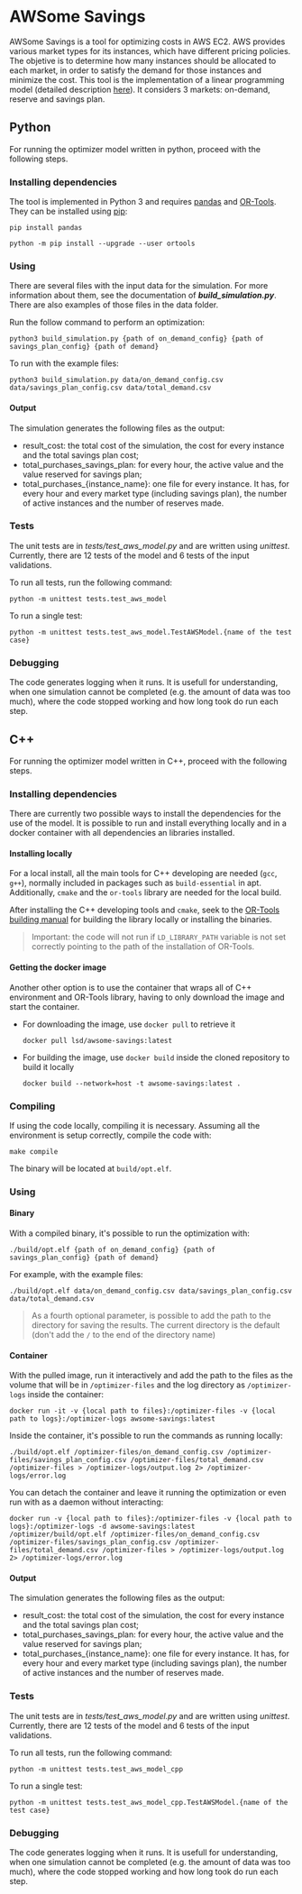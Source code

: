 # AWSome Savings

AWSome Savings is a tool for optimizing costs in AWS EC2. AWS provides various market types for its instances, which have different pricing policies. The objetive is to determine how many instances should be allocated to each market, in order to satisfy the demand for those instances and minimize the cost. This tool is the implementation of a linear programming model (detailed description [here](https://www.overleaf.com/read/fyfghmzfkmtq)). It considers 3 markets: on-demand, reserve and savings plan.

## Python

For running the optimizer model written in python, proceed with the following steps.

### Installing dependencies

The tool is implemented in Python 3 and requires [pandas](https://pandas.pydata.org/) and [OR-Tools](https://developers.google.com/optimization). They can be installed using [pip](https://pypi.org/project/pip/):

```
pip install pandas
```

```
python -m pip install --upgrade --user ortools
```

### Using

There are several files with the input data for the simulation. For more information about them, see the documentation of ***build_simulation.py***. There are also examples of those files in the data folder.

Run the follow command to perform an optimization:
```
python3 build_simulation.py {path of on_demand_config} {path of savings_plan_config} {path of demand}
```
To run with the example files:
```
python3 build_simulation.py data/on_demand_config.csv data/savings_plan_config.csv data/total_demand.csv
```

#### Output

The simulation generates the following files as the output:
- result_cost: the total cost of the simulation, the cost for every instance and the total 
    savings plan cost;
- total_purchases_savings_plan: for every hour, the active value and the value reserved 
    for savings plan;
- total_purchases_{instance_name}: one file for every instance. It has, for every hour 
    and every market type (including savings plan), the number of active instances and 
    the number of reserves made.

### Tests

The unit tests are in *tests/test_aws_model.py* and are written using *unittest*. Currently, there are 12 tests of the model and 6 tests of the input validations. 

To run all tests, run the following command:
```
python -m unittest tests.test_aws_model
```
To run a single test:
```
python -m unittest tests.test_aws_model.TestAWSModel.{name of the test case}
```
### Debugging

The code generates logging when it runs. It is usefull for understanding, when one simulation cannot be completed (e.g. the amount of data was too much), where the code stopped working and how long took do run each step.

## C++

For running the optimizer model written in C++, proceed with the following steps.

### Installing dependencies

There are currently two possible ways to install the dependencies for the use of the model. It is possible to run and install everything locally and in a docker container with all dependencies an libraries installed.

#### Installing locally

For a local install, all the main tools for C++ developing are needed (`gcc`, `g++`), normally included in packages such as `build-essential` in apt. Additionally, `cmake` and the `or-tools` library are needed for the local build.

After installing the C++ developing tools and `cmake`, seek to the [OR-Tools building manual](https://developers.google.com/optimization/install/cpp) for building the library locally or installing the binaries.

> Important: the code will not run if `LD_LIBRARY_PATH` variable is not set correctly pointing to the path of the installation of OR-Tools.

#### Getting the docker image

Another other option is to use the container that wraps all of C++ environment and OR-Tools library, having to only download the image and start the container.

- For downloading the image, use `docker pull` to retrieve it

    ```
    docker pull lsd/awsome-savings:latest
    ```

- For building the image, use `docker build` inside the cloned repository to build it locally

    ```
    docker build --network=host -t awsome-savings:latest .
    ```

### Compiling

If using the code locally, compiling it is necessary. Assuming all the environment is setup correctly, compile the code with:

```
make compile
```

The binary will be located at `build/opt.elf`.

### Using

#### Binary

With a compiled binary, it's possible to run the optimization with:

```
./build/opt.elf {path of on_demand_config} {path of savings_plan_config} {path of demand}
```

For example, with the example files:
```
./build/opt.elf data/on_demand_config.csv data/savings_plan_config.csv data/total_demand.csv
```

> As a fourth optional parameter, is possible to add the path to the directory for saving the results. The current directory is the default (don't add the `/` to the end of the directory name)

#### Container

With the pulled image, run it interactively and add the path to the files as the volume that will be in `/optimizer-files` and the log directory as `/optimizer-logs` inside the container:

```
docker run -it -v {local path to files}:/optimizer-files -v {local path to logs}:/optimizer-logs awsome-savings:latest
```

Inside the container, it's possible to run the commands as running locally:

```
./build/opt.elf /optimizer-files/on_demand_config.csv /optimizer-files/savings_plan_config.csv /optimizer-files/total_demand.csv /optimizer-files > /optimizer-logs/output.log 2> /optimizer-logs/error.log
```

You can detach the container and leave it running the optimization or even run with as a daemon without interacting:
```
docker run -v {local path to files}:/optimizer-files -v {local path to logs}:/optimizer-logs -d awsome-savings:latest /optimizer/build/opt.elf /optimizer-files/on_demand_config.csv /optimizer-files/savings_plan_config.csv /optimizer-files/total_demand.csv /optimizer-files > /optimizer-logs/output.log 2> /optimizer-logs/error.log
```

#### Output

The simulation generates the following files as the output:
- result_cost: the total cost of the simulation, the cost for every instance and the total 
    savings plan cost;
- total_purchases_savings_plan: for every hour, the active value and the value reserved 
    for savings plan;
- total_purchases_{instance_name}: one file for every instance. It has, for every hour 
    and every market type (including savings plan), the number of active instances and 
    the number of reserves made.

### Tests

The unit tests are in *tests/test_aws_model.py* and are written using *unittest*. Currently, there are 12 tests of the model and 6 tests of the input validations. 

To run all tests, run the following command:
```
python -m unittest tests.test_aws_model_cpp
```
To run a single test:
```
python -m unittest tests.test_aws_model_cpp.TestAWSModel.{name of the test case}
```
### Debugging

The code generates logging when it runs. It is usefull for understanding, when one simulation cannot be completed (e.g. the amount of data was too much), where the code stopped working and how long took do run each step.
